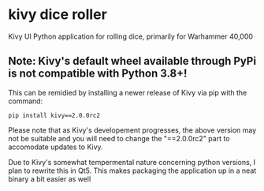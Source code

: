 # kivy dice roller
Kivy UI Python application for rolling dice, primarily for Warhammer 40,000
## Note: Kivy's default wheel available through PyPi is not compatible with Python 3.8+!
This can be remidied by installing a newer release of Kivy via pip with the command:

```
pip install kivy==2.0.0rc2
```
Please note that as Kivy's developement progresses, the above version may not be suitable and you will need to change the "==2.0.0rc2" part to accomodate updates to Kivy.

Due to Kivy's somewhat tempermental nature concerning python versions, I plan to rewrite this in Qt5. This makes packaging the application up in a neat binary a bit easier as well

